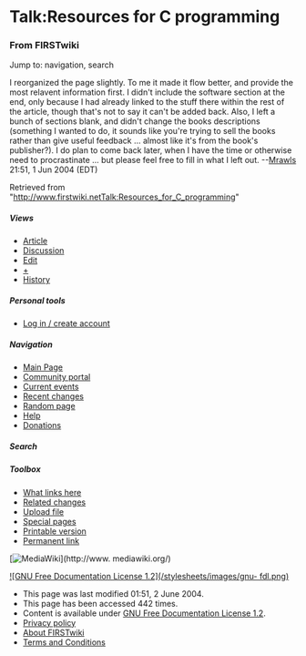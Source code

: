 # Talk:Resources for C programming

### From FIRSTwiki

Jump to: navigation, search

I reorganized the page slightly. To me it made it flow better, and provide the
most relavent information first. I didn't include the software section at the
end, only because I had already linked to the stuff there within the rest of
the article, though that's not to say it can't be added back. Also, I left a
bunch of sections blank, and didn't change the books descriptions (something I
wanted to do, it sounds like you're trying to sell the books rather than give
useful feedback ... almost like it's from the book's publisher?). I do plan to
come back later, when I have the time or otherwise need to procrastinate ...
but please feel free to fill in what I left out.
--[Mrawls](User:Mrawls "User:Mrawls" ) 21:51, 1 Jun 2004 (EDT)

Retrieved from
"<http://www.firstwiki.netTalk:Resources_for_C_programming>"

##### Views

  * [Article](Resources_for_C_programming)
  * [Discussion](Talk:Resources_for_C_programming)
  * [Edit](/index.php?title=Talk:Resources_for_C_programming&action=edit)
  * [+](/index.php?title=Talk:Resources_for_C_programming&action=edit&section=new)
  * [History](/index.php?title=Talk:Resources_for_C_programming&action=history)

##### Personal tools

  * [Log in / create account](/index.php?title=Special:Userlogin&returnto=Talk:Resources_for_C_programming)

[](Main_Page "Main Page" )

##### Navigation

  * [Main Page](Main_Page)
  * [Community portal](FIRSTwiki:Community_portal)
  * [Current events](Current_events)
  * [Recent changes](Special:Recentchanges)
  * [Random page](Special:Random)
  * [Help](Help:Contents)
  * [Donations](FIRSTwiki:Site_support)

##### Search



##### Toolbox

  * [What links here](Special:Whatlinkshere/Talk:Resources_for_C_programming)
  * [Related changes](Special:Recentchangeslinked/Talk:Resources_for_C_programming)
  * [Upload file](Special:Upload)
  * [Special pages](Special:Specialpages)
  * [Printable version](/index.php?title=Talk:Resources_for_C_programming&printable=yes)
  * [Permanent link](/index.php?title=Talk:Resources_for_C_programming&oldid=38017)

[![MediaWiki](/skins/common/images/poweredby_mediawiki_88x31.png)](http://www.
mediawiki.org/)

[![GNU Free Documentation License 1.2](/stylesheets/images/gnu-
fdl.png)](http://www.gnu.org/copyleft/fdl.html)

  * This page was last modified 01:51, 2 June 2004.
  * This page has been accessed 442 times.
  * Content is available under [GNU Free Documentation License 1.2](http://www.gnu.org/copyleft/fdl.html "http://www.gnu.org/copyleft/fdl.html" ).
  * [Privacy policy](FIRSTwiki:Privacy_policy "FIRSTwiki:Privacy policy" )
  * [About FIRSTwiki](FIRSTwiki:About "FIRSTwiki:About" )
  * [Terms and Conditions](FIRSTwiki:Terms_and_conditions "FIRSTwiki:Terms and conditions" )

